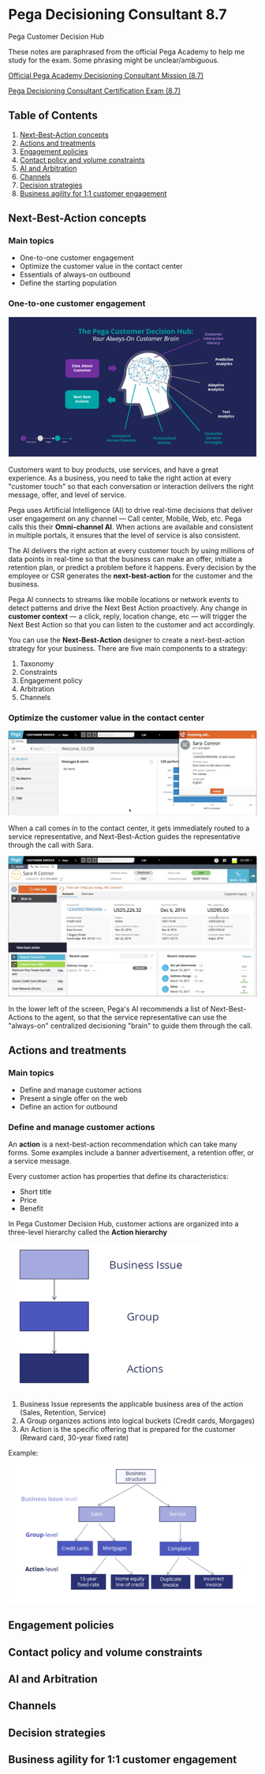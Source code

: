 # Pega Decisioning Consultant 8.7

Pega Customer Decision Hub

These notes are paraphrased from the official Pega Academy to help me study for the exam. Some phrasing might be unclear/ambiguous.

[Official Pega Academy Decisioning Consultant Mission (8.7)](https://academy.pega.com/mission/decisioning-consultant/v4)

[Pega Decisioning Consultant Certification Exam (8.7)](https://academy.pega.com/exam/pega-certified-decisioning-consultant-3)

## Table of Contents

1. [Next-Best-Action concepts](#next-best-action-concepts)
1. [Actions and treatments](#actions-and-treatments)
1. [Engagement policies](#engagement-policies)
1. [Contact policy and volume constraints](#contact-policy-and-volume-constraints)
1. [AI and Arbitration](#ai-and-arbitration)
1. [Channels](#channels)
1. [Decision strategies](#decision-strategies)
1. [Business agility for 1:1 customer engagement](#business-agility-for-11-customer-engagement)

## Next-Best-Action concepts

### Main topics

- One-to-one customer engagement
- Optimize the customer value in the contact center
- Essentials of always-on outbound
- Define the starting population

### One-to-one customer engagement

![](customerengagement.png)

Customers want to buy products, use services, and have a great experience. As a business, you need to take the right action at every "customer touch" so that each conversation or interaction delivers the right message, offer, and level of service.

Pega uses Artificial Intelligence (AI) to drive real-time decisions that deliver user engagement on any channel — Call center, Mobile, Web, etc. Pega calls this their **Omni-channel AI**. When actions are available and consistent in multiple portals, it ensures that the level of service is also consistent.

The AI delivers the right action at every customer touch by using millions of data points in real-time so that the business can make an offer, initiate a retention plan, or predict a problem before it happens. Every decision by the employee or CSR generates the **next-best-action** for the customer and the business.

Pega AI connects to streams like mobile locations or network events to detect patterns and drive the Next Best Action proactively. Any change in **customer context** — a click, reply, location change, etc — will trigger the Next Best Action so that you can listen to the customer and act accordingly.

You can use the **Next-Best-Action** designer to create a next-best-action strategy for your business. There are five main components to a strategy:

1. Taxonomy
1. Constraints
1. Engagement policy
1. Arbitration
1. Channels

<!-- ![](taxonomy.png)

- **Taxonomy** - the "business structure" or hierarchy of *Business Issues* and *Groups* to which an action belongs. A **Business Issue** is the purpose behind the action offered to the customer (Retention for keeping customers, Acquisition for gaining customers). A **Business Group** is used to organize customer actions into categories (Under acquisition, groups can be made to organize credit cards with the intent of gaining new customers, something like a *new member credit card*). -->

### Optimize the customer value in the contact center

![](saracall.png)

When a call comes in to the contact center, it gets immediately routed to a service representative, and Next-Best-Action guides the representative through the call with Sara.

![](saradetails.png)

In the lower left of the screen, Pega's AI recommends a list of Next-Best-Actions to the agent, so that the service representative can use the "always-on" centralized decisioning "brain" to guide them through the call. 

## Actions and treatments

### Main topics

- Define and manage customer actions
- Present a single offer on the web
- Define an action for outbound


### Define and manage customer actions

An **action** is a next-best-action recommendation which can take many forms. Some examples include a banner advertisement, a retention offer, or a service message.

Every customer action has properties that define its characteristics:
- Short title
- Price
- Benefit

In Pega Customer Decision Hub, customer actions are organized into a three-level hierarchy called the **Action hierarchy**

![](actionhierarchy.png)

1. Business Issue represents the applicable business area of the action (Sales, Retention, Service)
1. A Group organizes actions into logical buckets (Credit cards, Morgages)
1. An Action is the specific offering that is prepared for the customer (Reward card, 30-year fixed rate)

Example:
![](businessstructure.png)


## Engagement policies

## Contact policy and volume constraints

## AI and Arbitration

## Channels

## Decision strategies

## Business agility for 1:1 customer engagement